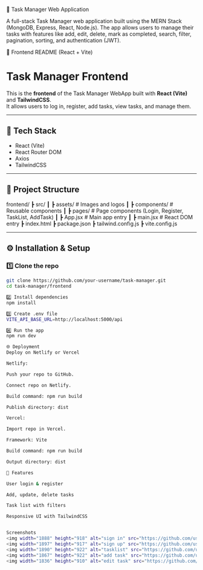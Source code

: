 
📝 Task Manager Web Application

A full-stack Task Manager web application built using the MERN Stack (MongoDB, Express, React, Node.js).
The app allows users to manage their tasks with features like add, edit, delete, mark as completed, search, filter, pagination, sorting, and authentication (JWT).

📌 Frontend README (React + Vite)
# Task Manager Frontend

This is the **frontend** of the Task Manager WebApp built with **React (Vite)** and **TailwindCSS**.  
It allows users to log in, register, add tasks, view tasks, and manage them.

---

## 🚀 Tech Stack
- React (Vite)
- React Router DOM
- Axios
- TailwindCSS

---

## 📂 Project Structure


frontend/
┣ src/
┃ ┣ assets/ # Images and logos
┃ ┣ components/ # Reusable components
┃ ┣ pages/ # Page components (Login, Register, TaskList, AddTask)
┃ ┣ App.jsx # Main app entry
┃ ┣ main.jsx # React DOM entry
┣ index.html
┣ package.json
┣ tailwind.config.js
┣ vite.config.js


---

## ⚙️ Installation & Setup

### 1️⃣ Clone the repo
```bash
git clone https://github.com/your-username/task-manager.git
cd task-manager/frontend

2️⃣ Install dependencies
npm install

3️⃣ Create .env file
VITE_API_BASE_URL=http://localhost:5000/api

4️⃣ Run the app
npm run dev

🌐 Deployment
Deploy on Netlify or Vercel

Netlify:

Push your repo to GitHub.

Connect repo on Netlify.

Build command: npm run build

Publish directory: dist

Vercel:

Import repo in Vercel.

Framework: Vite

Build command: npm run build

Output directory: dist

📝 Features

User login & register

Add, update, delete tasks

Task list with filters

Responsive UI with TailwindCSS


Screenshots
<img width="1888" height="918" alt="sign in" src="https://github.com/user-attachments/assets/3d1a0dba-e5a1-4075-a80d-e9939f4316b0" />
<img width="1897" height="917" alt="sign up" src="https://github.com/user-attachments/assets/484b2094-b8ce-4e6e-8e31-328bc63141ab" />
<img width="1890" height="922" alt="tasklist" src="https://github.com/user-attachments/assets/4921a72a-99d0-4f11-b0a4-441828223549" />
<img width="1867" height="922" alt="add task" src="https://github.com/user-attachments/assets/f4528a7a-5f9f-44c5-9ed5-fb6ac903e4d9" />
<img width="1836" height="910" alt="edit task" src="https://github.com/user-attachments/assets/bf627670-6a05-4fec-a8e5-f8fb310d2480" />










